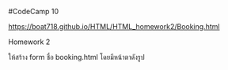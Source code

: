 #CodeCamp 10

https://boat718.github.io/HTML/HTML_homework2/Booking.html

Homework 2

ให้สร้าง form ชื่อ booking.html โดยมีหน้าตาดังรูป 
